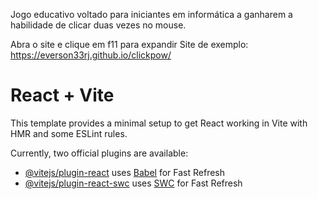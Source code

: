 Jogo educativo voltado para iniciantes em informática a ganharem a habilidade de clicar duas vezes no mouse.

Abra o site e clique em f11 para expandir
Site de exemplo:
https://everson33rj.github.io/clickpow/

# React + Vite

This template provides a minimal setup to get React working in Vite with HMR and some ESLint rules.

Currently, two official plugins are available:

- [@vitejs/plugin-react](https://github.com/vitejs/vite-plugin-react/blob/main/packages/plugin-react/README.md) uses [Babel](https://babeljs.io/) for Fast Refresh
- [@vitejs/plugin-react-swc](https://github.com/vitejs/vite-plugin-react-swc) uses [SWC](https://swc.rs/) for Fast Refresh
